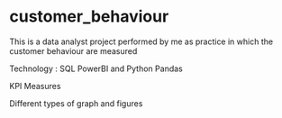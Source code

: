 # customer_behaviour
This is a data analyst project performed by me as practice in which the customer behaviour are measured

Technology : SQL PowerBI and Python Pandas 

KPI Measures

Different types of graph and figures
